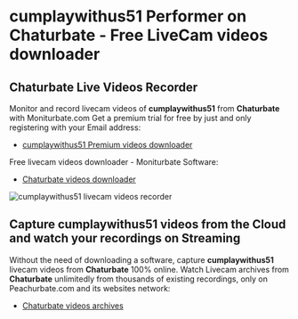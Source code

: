 # cumplaywithus51 Performer on Chaturbate - Free LiveCam videos downloader

## Chaturbate Live Videos Recorder

Monitor and record livecam videos of **cumplaywithus51** from **Chaturbate** with Moniturbate.com
Get a premium trial for free by just and only registering with your Email address:
* [cumplaywithus51 Premium videos downloader](https://moniturbate.com/request-demo-licence-key.html)

Free livecam videos downloader - Moniturbate Software:
* [Chaturbate videos downloader](https://moniturbate.com/moniturbate-download-software.html)

![cumplaywithus51 livecam videos recorder](https://peachurnet.com/templates/moniturbate-software.png)


## Capture cumplaywithus51 videos from the Cloud and watch your recordings on Streaming

Without the need of downloading a software, capture **cumplaywithus51** livecam videos from **Chaturbate** 100% online.
Watch Livecam archives from **Chaturbate** unlimitedly from thousands of existing recordings, only on Peachurbate.com and its websites network:
* [Chaturbate videos archives](https://peachurnet.com/)